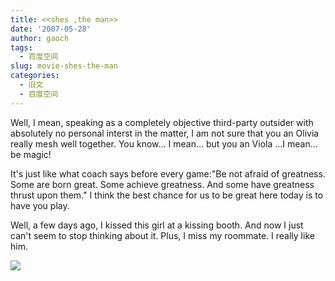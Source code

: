 ```yaml
---
title: <<shes ,the man>>
date: '2007-05-28'
author: gaoch
tags:
  - 百度空间
slug: movie-shes-the-man
categories:
  - 旧文
  - 百度空间
---
```


Well, I mean, speaking as a completely objective third-party outsider
with absolutely no personal interst in the matter, I am not sure that
you an Olivia really mesh well together. You know... I mean... but you
an Viola ...I mean... be magic!

It's just like what coach says before every game:"Be not afraid of
greatness. Some are born great. Some achieve greatness. And some have
greatness thrust upon them." I think the best chance for us to be great
here today is to have you play.

Well, a few days ago, I kissed this girl at a kissing booth. And now I
just can't seem to stop thinking about it. Plus, I miss my roommate. I
really like him.

[<img src="http://hiphotos.baidu.com/spring%5Fgao/abpic/item/24656c6302d4d7650d33fa07.jpg" class="blogimg" />](http://hiphotos.baidu.com/spring%5Fgao/pic/item/24656c6302d4d7650d33fa07.jpg)

